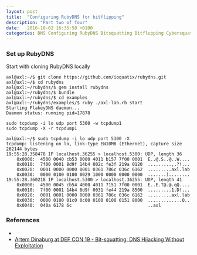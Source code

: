 ```yaml
---
layout: post
title:  "Configuring RubyDNS for bitflipping"
description: "Part two of four"
date:   2016-10-02 16:35:58 +0100
categories: DNS Configuring RubyDNS Bitsquatting Bitflupping Cybersquatting Typosquatting
---
```

### Set up RubyDNS
Start with cloning RubyDNS locally
```shell
axl@axl:~/$ git clone https://github.com/ioquatix/rubydns.git
axl@axl:~/$ cd rubydns
axl@axl:~/rubydns/$ gem install rubydns
axl@axl:~/rubydns/$ bundle
axl@axl:~/rubydns/$ cd examples
axl@axl:~/rubydns/examples/$ ruby ./axl-lab.rb start
Starting FlakeyDNS daemon...
Daemon status: running pid=17878
```

```shell
sudo tcpdump -i lo udp port 5300 -w tcpdump1
sudo tcpdump -X -r tcpdump1
```

```shell
axl@axl:~/$ sudo tcpdump -i lo udp port 5300 -X
tcpdump: listening on lo, link-type EN10MB (Ethernet), capture size 262144 bytes
19:55:28.358478 IP localhost.36255 > localhost.5300: UDP, length 36
	0x0000:  4500 0040 cb53 0000 4011 b157 7f00 0001  E..@.S..@..W....
	0x0010:  7f00 0001 8d9f 14b4 002c fe3f 219a 0120  .........,.?!...
	0x0020:  0001 0000 0000 0001 0361 786c 036c 6162  .........axl.lab
	0x0030:  0000 0100 0100 0029 1000 0000 0000 0000  .......)........
19:55:28.360218 IP localhost.5300 > localhost.36255: UDP, length 41
	0x0000:  4500 0045 cb54 4000 4011 7151 7f00 0001  E..E.T@.@.qQ....
	0x0010:  7f00 0001 14b4 8d9f 0031 fe44 219a 8500  .........1.D!...
	0x0020:  0001 0001 0000 0000 0361 786c 036c 6162  .........axl.lab
	0x0030:  0000 0100 01c0 0c00 0100 0100 0151 8000  .............Q..
	0x0040:  040a 6178 6c                             ..axl
```

### References
* 
* [Artem Dinaburg at DEF CON 19 - Bit-squatting: DNS Hijacking Without Exploitation][dinaburg-defcon19]

[dinaburg-defcon19]: https://www.youtube.com/watch?v=lZ8s1JwtNas&feature=youtu.be&t=1250
